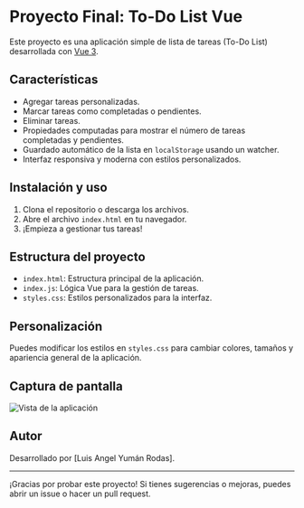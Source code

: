 # Proyecto Final: To-Do List Vue

Este proyecto es una aplicación simple de lista de tareas (To-Do List) desarrollada con [Vue 3](https://vuejs.org/).

## Características

- Agregar tareas personalizadas.
- Marcar tareas como completadas o pendientes.
- Eliminar tareas.
- Propiedades computadas para mostrar el número de tareas completadas y pendientes.
- Guardado automático de la lista en `localStorage` usando un watcher.
- Interfaz responsiva y moderna con estilos personalizados.

## Instalación y uso

1. Clona el repositorio o descarga los archivos.
2. Abre el archivo `index.html` en tu navegador.
3. ¡Empieza a gestionar tus tareas!

## Estructura del proyecto

- `index.html`: Estructura principal de la aplicación.
- `index.js`: Lógica Vue para la gestión de tareas.
- `styles.css`: Estilos personalizados para la interfaz.

## Personalización

Puedes modificar los estilos en `styles.css` para cambiar colores, tamaños y apariencia general de la aplicación.

## Captura de pantalla

![Vista de la aplicación](Proyecto_final.png)

## Autor

Desarrollado por [Luis Angel Yumán Rodas].

---

¡Gracias por probar este proyecto! Si tienes sugerencias o mejoras, puedes abrir un issue o hacer un pull request.
